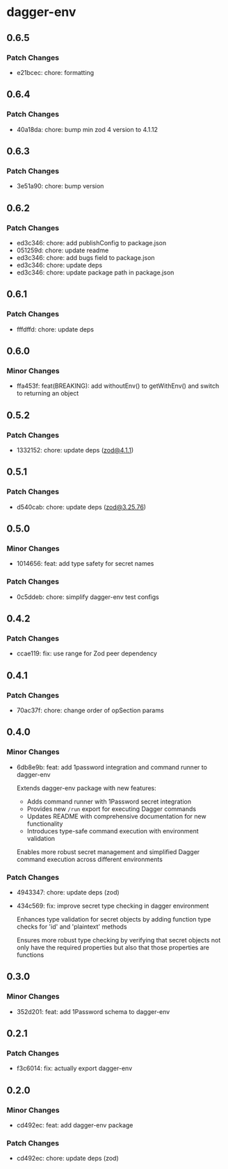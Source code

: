 # dagger-env

## 0.6.5

### Patch Changes

- e21bcec: chore: formatting

## 0.6.4

### Patch Changes

- 40a18da: chore: bump min zod 4 version to 4.1.12

## 0.6.3

### Patch Changes

- 3e51a90: chore: bump version

## 0.6.2

### Patch Changes

- ed3c346: chore: add publishConfig to package.json
- 051259d: chore: update readme
- ed3c346: chore: add bugs field to package.json
- ed3c346: chore: update deps
- ed3c346: chore: update package path in package.json

## 0.6.1

### Patch Changes

- fffdffd: chore: update deps

## 0.6.0

### Minor Changes

- ffa453f: feat(BREAKING): add withoutEnv() to getWithEnv() and switch to returning an object

## 0.5.2

### Patch Changes

- 1332152: chore: update deps (zod@4.1.1)

## 0.5.1

### Patch Changes

- d540cab: chore: update deps (zod@3.25.76)

## 0.5.0

### Minor Changes

- 1014656: feat: add type safety for secret names

### Patch Changes

- 0c5ddeb: chore: simplify dagger-env test configs

## 0.4.2

### Patch Changes

- ccae119: fix: use range for Zod peer dependency

## 0.4.1

### Patch Changes

- 70ac37f: chore: change order of opSection params

## 0.4.0

### Minor Changes

- 6db8e9b: feat: add 1password integration and command runner to dagger-env

  Extends dagger-env package with new features:
  - Adds command runner with 1Password secret integration
  - Provides new `/run` export for executing Dagger commands
  - Updates README with comprehensive documentation for new functionality
  - Introduces type-safe command execution with environment validation

  Enables more robust secret management and simplified Dagger command execution across different environments

### Patch Changes

- 4943347: chore: update deps (zod)
- 434c569: fix: improve secret type checking in dagger environment

  Enhances type validation for secret objects by adding function type checks for 'id' and 'plaintext' methods

  Ensures more robust type checking by verifying that secret objects not only have the required properties but also that those properties are functions

## 0.3.0

### Minor Changes

- 352d201: feat: add 1Password schema to dagger-env

## 0.2.1

### Patch Changes

- f3c6014: fix: actually export dagger-env

## 0.2.0

### Minor Changes

- cd492ec: feat: add dagger-env package

### Patch Changes

- cd492ec: chore: update deps (zod)
